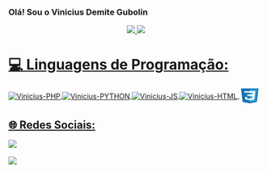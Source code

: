 ### Olá! Sou o Vinicius Demite Gubolin
<div align="center">
  <a href="https://github.com/viniciusdemite">
  <img height="180em" src="https://github-readme-stats.vercel.app/api?username=viniciusdemite&show_icons=true&theme=dracula&include_all_commits=true&count_private=true"/>
  <img height="180em" src="https://github-readme-stats.vercel.app/api/top-langs/?username=viniciusdemite&layout=compact&langs_count=7&theme=dracula"/>
</div>
  
# 💻 Linguagens de Programação:
<div>
     <img align="center" alt="Vinicius-PHP" height="50" width="60" src="https://cdn.jsdelivr.net/gh/devicons/devicon/icons/php/php-original.svg" />
     <img align="center" alt="Vinicius-PYTHON" height="40" width="60" src="https://icongr.am/devicon/python-original.svg?size=60&color=currentColor" />
     <img align="center" alt="Vinicius-JS" height="30" width="40" src="https://cdn.jsdelivr.net/gh/devicons/devicon/icons/javascript/javascript-original.svg" />
     <img align="center" alt="Vinicius-HTML" height="30" width="40" src="https://cdn.jsdelivr.net/gh/devicons/devicon/icons/html5/html5-original.svg" />
     <img align="center" alt="Vinicius-CSS" height="30" width="40" src="https://raw.githubusercontent.com/devicons/devicon/master/icons/css3/css3-original.svg">
</div>
  
## 🌐 Redes Sociais: 
<div>
    <a href="https://www.linkedin.com/in/vinicius-demite-5a74491b1/" target="_blank">
      <img src="https://img.shields.io/badge/LinkedIn-0077B5?style=for-the-badge&logo=linkedin&logoColor=white" />
    </a>
</div>

[![](https://visitcount.itsvg.in/api?id=viniciusdemite&icon=0&color=0)](https://visitcount.itsvg.in)
